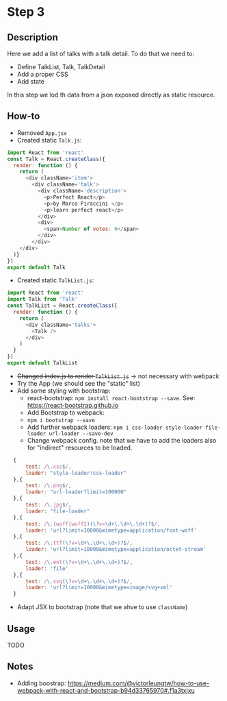 # Step 3

## Description
Here we add a list of talks with a talk detail.
To do that we need to:
- Define TalkList, Talk, TalkDetail
- Add a proper CSS
- Add state

In this step we lod th data from a json exposed directly as static resource.

## How-to
- Removed `App.jsx`
- Created static `Talk.js`:
``` javascript
import React from 'react'
const Talk = React.createClass({
  render: function () {
    return (
      <div className='item'>
        <div className='talk'>
          <div className='description'>
            <p>Perfect React</p>
            <p>by Marco Piraccini </p>
            <p>learn perfect react</p>
          </div>
          <div>
            <span>Number of votes: 0</span>
          </div>
        </div>
    </div>
  )}
})
export default Talk
```
- Created static `TalkList.js`:
``` javascript
import React from 'react'
import Talk from 'Talk'
const TalkList = React.createClass({
  render: function () {
    return (
      <div className='talks'>
        <Talk />
      </div>
    )
  }
})
export default TalkList
```
- ~~Changed index.js to render `TalkList.js`~~ -> not necessary with webpack
- Try the App (we should see the "static" list)
- Add some styling with bootstrap:
  - react-bootstrap: `npm install react-bootstrap --save`. See: https://react-bootstrap.github.io
  - Add Bootstrap to webpack:
  - `npm i bootstrap --save`
  - Add further webpack loaders: `npm i css-loader style-loader file-loader url-loader --save-dev`
  - Change webpack config. note that we have to add the loaders also for "indirect"
resources to be loaded.
``` javascript
  {
      test: /\.css$/,
      loader: "style-loader!css-loader"
  },{
      test: /\.png$/,
      loader: "url-loader?limit=100000"
  },{
      test: /\.jpg$/,
      loader: "file-loader"
  },{
      test: /\.(woff|woff2)(\?v=\d+\.\d+\.\d+)?$/,
      loader: 'url?limit=10000&mimetype=application/font-woff'
  },{
      test: /\.ttf(\?v=\d+\.\d+\.\d+)?$/,
      loader: 'url?limit=10000&mimetype=application/octet-stream'
  },{
      test: /\.eot(\?v=\d+\.\d+\.\d+)?$/,
      loader: 'file'
  },{
      test: /\.svg(\?v=\d+\.\d+\.\d+)?$/,
      loader: 'url?limit=10000&mimetype=image/svg+xml'
  }
```

- Adapt JSX to bootstrap (note that we ahve to use `className`)


## Usage
TODO

## Notes
- Adding boostrap: https://medium.com/@victorleungtw/how-to-use-webpack-with-react-and-bootstrap-b94d33765970#.f1a3txjxu
